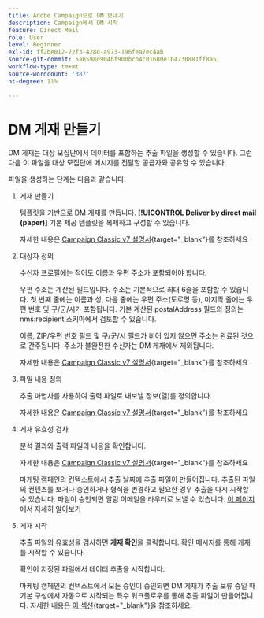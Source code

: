 ```yaml
---
title: Adobe Campaign으로 DM 보내기
description: Campaign에서 DM 시작
feature: Direct Mail
role: User
level: Beginner
exl-id: ff2be012-72f3-428d-a973-196fea7ec4ab
source-git-commit: 5ab598d904bf900bcb4c01680e1b4730881ff8a5
workflow-type: tm+mt
source-wordcount: '387'
ht-degree: 11%

---
```


# DM 게재 만들기

DM 게재는 대상 모집단에서 데이터를 포함하는 추출 파일을 생성할 수 있습니다. 그런 다음 이 파일을 대상 모집단에 메시지를 전달할 공급자와 공유할 수 있습니다.

파일을 생성하는 단계는 다음과 같습니다.

1. 게재 만들기

   템플릿을 기반으로 DM 게재를 만듭니다. **[!UICONTROL Deliver by direct mail (paper)]** 기본 제공 템플릿을 복제하고 구성할 수 있습니다.

   자세한 내용은 [Campaign Classic v7 설명서](https://experienceleague.adobe.com/docs/campaign-classic/using/sending-messages/sending-direct-mail/creating-a-direct-mail-delivery.html?lang=ko){target="_blank"}를 참조하세요

1. 대상자 정의

   수신자 프로필에는 적어도 이름과 우편 주소가 포함되어야 합니다.

   우편 주소는 계산된 필드입니다. 주소는 기본적으로 최대 6줄을 포함할 수 있습니다. 첫 번째 줄에는 이름과 성, 다음 줄에는 우편 주소(도로명 등), 마지막 줄에는 우편 번호 및 구/군/시가 포함됩니다. 기본 계산된 postalAddress 필드의 정의는 nms:recipient 스키마에서 검토할 수 있습니다.

   이름, ZIP/우편 번호 필드 및 구/군/시 필드가 비어 있지 않으면 주소는 완료된 것으로 간주됩니다. 주소가 불완전한 수신자는 DM 게재에서 제외됩니다.

   자세한 내용은 [Campaign Classic v7 설명서](https://experienceleague.adobe.com/docs/campaign-classic/using/sending-messages/key-steps-when-creating-a-delivery/steps-defining-the-target-population.html?lang=ko){target="_blank"}를 참조하세요

1. 파일 내용 정의

   추출 마법사를 사용하여 출력 파일로 내보낼 정보(열)를 정의합니다.

   자세한 내용은 [Campaign Classic v7 설명서](https://experienceleague.adobe.com/docs/campaign-classic/using/sending-messages/sending-direct-mail/defining-the-direct-mail-content.html?lang=ko){target="_blank"}를 참조하세요

1. 게재 유효성 검사

   분석 결과와 출력 파일의 내용을 확인합니다.

   자세한 내용은 [Campaign Classic v7 설명서](https://experienceleague.adobe.com/docs/campaign-classic/using/sending-messages/sending-direct-mail/validating.html?lang=ko){target="_blank"}를 참조하세요

   마케팅 캠페인의 컨텍스트에서 추출 날짜에 추출 파일이 만들어집니다. 추출된 파일의 컨텐츠를 보거나 승인하거나 형식을 변경하고 필요한 경우 추출을 다시 시작할 수 있습니다. 파일이 승인되면 알림 이메일을 라우터로 보낼 수 있습니다. [이 페이지](https://experienceleague.adobe.com/docs/campaign/automation/campaign-orchestration/marketing-campaign-approval.html?lang=ko)에서 자세히 알아보기

1. 게재 시작

   추출 파일의 유효성을 검사하면 **게재 확인**&#x200B;을 클릭합니다. 확인 메시지를 통해 게재를 시작할 수 있습니다.

   확인이 지정된 파일에서 데이터 추출을 시작합니다.

   마케팅 캠페인의 컨텍스트에서 모든 승인이 승인되면 DM 게재가 추출 보류 중일 때 기본 구성에서 자동으로 시작되는 특수 워크플로우를 통해 추출 파일이 만들어집니다. 자세한 내용은 [이 섹션](https://experienceleague.adobe.com/docs/campaign/automation/campaign-orchestration/marketing-campaign-deliveries.html?lang=ko){target="_blank"}을 참조하세요.
